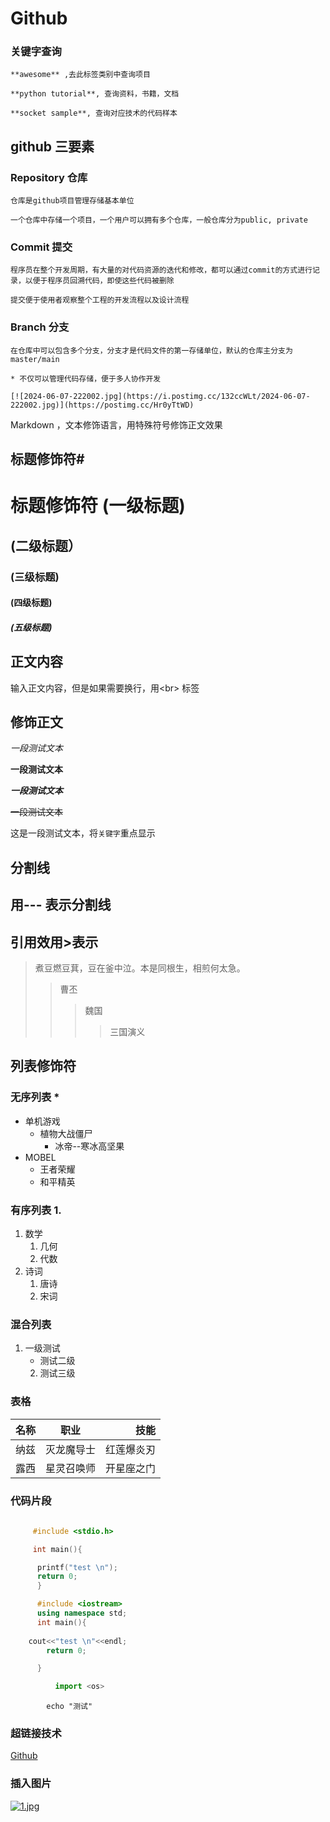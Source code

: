 # Github


### 关键字查询
    **awesome** ,去此标签类别中查询项目

    **python tutorial**, 查询资料，书籍，文档

    **socket sample**, 查询对应技术的代码样本

## github 三要素

### Repository 仓库

    仓库是github项目管理存储基本单位

    一个仓库中存储一个项目，一个用户可以拥有多个仓库，一般仓库分为public, private

### Commit 提交

    程序员在整个开发周期，有大量的对代码资源的迭代和修改，都可以通过commit的方式进行记录，以便于程序员回溯代码，即使这些代码被删除

    提交便于使用者观察整个工程的开发流程以及设计流程
    
### Branch 分支

    在仓库中可以包含多个分支，分支才是代码文件的第一存储单位，默认的仓库主分支为master/main

    * 不仅可以管理代码存储，便于多人协作开发

    [![2024-06-07-222002.jpg](https://i.postimg.cc/132ccWLt/2024-06-07-222002.jpg)](https://postimg.cc/Hr0yTtWD)



Markdown ，文本修饰语言，用特殊符号修饰正文效果<br> 

## 标题修饰符\#

# 标题修饰符 (一级标题)
## (二级标题）
### (三级标题)
#### (四级标题)
##### (五级标题)

## 正文内容
   
   输入正文内容，但是如果需要换行，用\<br\> 标签

## 修饰正文

*一段测试文本*

**一段测试文本**

***一段测试文本***

~~一段测试文本~~

这是一段测试文本，将`关键字`重点显示

## 分割线
  用\-\-\- 表示分割线
---

## 引用效用\>表示
> 煮豆燃豆萁，豆在釜中泣。本是同根生，相煎何太急。
>>曹丕
>>>魏国
>>>>三国演义

## 列表修饰符

### 无序列表 \*
* 单机游戏
  * 植物大战僵尸
    * 冰帝--寒冰高坚果
* MOBEL
  * 王者荣耀
  * 和平精英

### 有序列表 1.
1. 数学
   1. 几何
   2. 代数
2. 诗词
   1. 唐诗
   2. 宋词

### 混合列表
1. 一级测试
   * 测试二级
   2. 测试三级

### 表格
名称|职业|技能
--|:--:|--:
纳兹|灭龙魔导士|红莲爆炎刃
露西|星灵召唤师|开星座之门

### 代码片段

```c
    
     #include <stdio.h>

     int main(){

      printf("test \n");
      return 0;
      }
```
```cpp
      #include <iostream>
      using namespace std;
      int main(){
        
	cout<<"test \n"<<endl;
        return 0;

      }
```
```python
          import <os>
```

```bush
        echo "测试"
```
### 超链接技术
[Github](https://www.github.com"点击访问")

### 插入图片
[![1.jpg](https://i.postimg.cc/Dw834DPM/1.jpg)](https://postimg.cc/tsQMLBf3)
